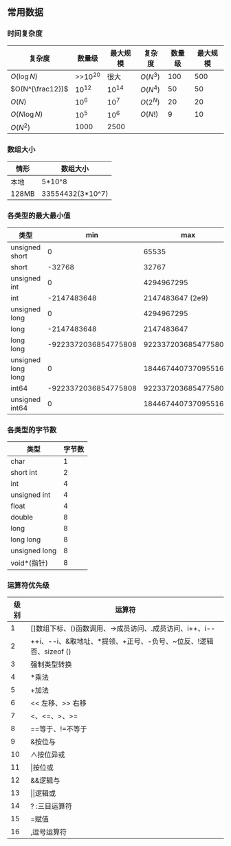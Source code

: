 ## 常用数据

### 时间复杂度

| 复杂度           | 数量级      | 最大规模  | 复杂度   | 数量级 | 最大规模 |
| ---------------- | ----------- | --------- | -------- | ------ | -------- |
| $O(\log N)$      | >>$10^{20}$ | 很大      | $O(N^3)$ | 100    | 500      |
| $O(N^{\frac12})$ | $10^{12}$   | $10^{14}$ | $O(N^4)$ | 50     | 50       |
| $O(N)$           | $10^6$      | $10^7$    | $O(2^N)$ | 20     | 20       |
| $O(N \log N)$    | $10^5$      | $10^6$    | $O(N!)$  | 9      | 10       |
| $O(N^2)$         | $1000$      | $2500$    |          |        |          |

### 数组大小

|情形|数组大小|
|-|-|
|本地|5*10^8|
|128MB|33554432(3*10^7)|

### 各类型的最大最小值

|类型|min|max|
|-|-|-|
|unsigned short|0|65535|
|short|-32768|32767|
|unsigned int|0|4294967295|
|int|-2147483648|2147483647 (2e9)|
|unsigned long|0|4294967295|
|long|-2147483648|2147483647|
|long long|-9223372036854775808|9223372036854775807|
|unsigned long long|0|1844674407370955161|
|int64|-9223372036854775808|9223372036854775807|
|unsigned int64|0|18446744073709551615|

### 各类型的字节数

|类型|字节数|
|-|-|
|char|1|
|short int|2|
|int|4|
|unsigned int|4|
|float|4|
|double|8|
|long|8|
|long long|8|
|unsigned long|8|
|void*(指针)|8|

### 运算符优先级

|级别|运算符|
|-|-|
|1|[]数组下标、()函数调用、->成员访问、.成员访问、i++、i--|
|2|++i、--i、&取地址、*提领、+正号、-负号、~位反、!逻辑否、sizeof ()|
|3|强制类型转换|
|4|*乘法|
|5|+加法|
|6|<< 左移、>> 右移|
|7|<、<=、>、>=|
|8|==等于、!=不等于|
|9|&按位与|
|10|∧按位异或|
|11|\|按位或|
|12|&&逻辑与|
|13|\|\|逻辑或|
|14|? :三目运算符|
|15|=赋值|
|16|,逗号运算符|